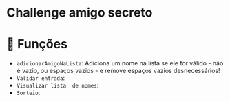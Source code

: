 # Challenge amigo secreto
# :ghost: Funções
- `adicionarAmigoNaLista`: Adiciona um nome na lista se ele for válido - não é vazio, ou espaços vazios - e remove espaços vazios desnecessários!
- `Validar entrada`:
- `Visualizar lista  de nomes`:
- `Sorteio`: